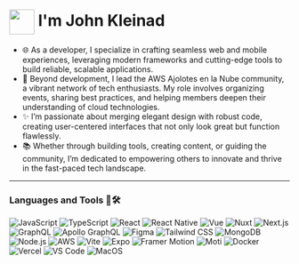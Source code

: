 <h1><a href="https://juan-mejia-cv-resume.vercel.app"><img align="center" height="45" src="https://juan-mejia-cv-resume.vercel.app/favicon.svg"></a> I'm John Kleinad</h1>

- 🌐 As a developer, I specialize in crafting seamless web and mobile experiences, leveraging modern frameworks and cutting-edge tools to build reliable, scalable applications.  
- 🧠 Beyond development, I lead the AWS Ajolotes en la Nube community, a vibrant network of tech enthusiasts. My role involves organizing events, sharing best practices, and helping members deepen their understanding of cloud technologies.  
- ✨ I’m passionate about merging elegant design with robust code, creating user-centered interfaces that not only look great but function flawlessly.  
- 📚 Whether through building tools, creating content, or guiding the community, I’m dedicated to empowering others to innovate and thrive in the fast-paced tech landscape.
<hr/>

### Languages and Tools 🔡🛠️
![JavaScript](https://img.shields.io/badge/-JavaScript-F7DF1E?style=flat&logo=JavaScript&logoColor=white) ![TypeScript](https://img.shields.io/badge/-TypeScript-007ACC?style=flat&logo=TypeScript&logoColor=white) ![React](https://img.shields.io/badge/-React-61DAFB?style=flat&logo=React&logoColor=white) ![React Native](https://img.shields.io/badge/-React%20Native-61DAFB?style=flat&logo=React&logoColor=white) ![Vue](https://img.shields.io/badge/-Vue.js-4FC08D?style=flat&logo=Vue.js&logoColor=white) ![Nuxt](https://img.shields.io/badge/-Nuxt.js-00C58E?style=flat&logo=Nuxt.js&logoColor=white) ![Next.js](https://img.shields.io/badge/-Next.js-000000?style=flat&logo=Next.js&logoColor=white) ![GraphQL](https://img.shields.io/badge/-GraphQL-E10098?style=flat&logo=GraphQL&logoColor=white) ![Apollo GraphQL](https://img.shields.io/badge/-Apollo%20GraphQL-311C87?style=flat&logo=Apollo%20GraphQL&logoColor=white) ![Figma](https://img.shields.io/badge/-Figma-F24E1E?style=flat&logo=Figma&logoColor=white) ![Tailwind CSS](https://img.shields.io/badge/-Tailwind%20CSS-06B6D4?style=flat&logo=Tailwind%20CSS&logoColor=white) ![MongoDB](https://img.shields.io/badge/-MongoDB-47A248?style=flat&logo=MongoDB&logoColor=white) ![Node.js](https://img.shields.io/badge/-Node.js-339933?style=flat&logo=Node.js&logoColor=white) ![AWS](https://img.shields.io/badge/-AWS-232F3E?style=flat&logo=Amazon%20AWS&logoColor=white) ![Vite](https://img.shields.io/badge/-Vite-646CFF?style=flat&logo=Vite&logoColor=white) ![Expo](https://img.shields.io/badge/-Expo-000020?style=flat&logo=Expo&logoColor=white) ![Framer Motion](https://img.shields.io/badge/-Framer%20Motion-0055FF?style=flat&logo=Framer&logoColor=white) ![Moti](https://img.shields.io/badge/-Moti-000000?style=flat&logo=React&logoColor=white) ![Docker](https://img.shields.io/badge/-Docker-2496ED?style=flat&logo=Docker&logoColor=white) ![Vercel](https://img.shields.io/badge/-Vercel-000000?style=flat&logo=Vercel&logoColor=white) ![VS Code](https://img.shields.io/badge/-VS%20Code-007ACC?style=flat&logo=visual-studio-code&logoColor=white) ![MacOS](https://img.shields.io/badge/-macOS-000000?style=flat&logo=Apple&logoColor=white)
